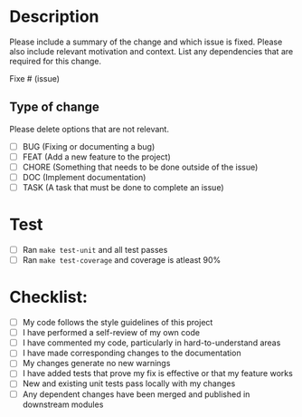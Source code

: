 # Description

Please include a summary of the change and which issue is fixed. Please also include relevant motivation and context. List any dependencies that are required for this change.

Fixe # (issue)

## Type of change

Please delete options that are not relevant.

- [ ] BUG (Fixing or documenting a bug)
- [ ] FEAT (Add a new feature to the project)
- [ ] CHORE (Something that needs to be done outside of the issue)
- [ ] DOC (Implement documentation)
- [ ] TASK (A task that must be done to complete an issue)

# Test

- [ ] Ran `make test-unit` and all test passes
- [ ] Ran `make test-coverage` and coverage is atleast 90%

# Checklist:

- [ ] My code follows the style guidelines of this project
- [ ] I have performed a self-review of my own code
- [ ] I have commented my code, particularly in hard-to-understand areas
- [ ] I have made corresponding changes to the documentation
- [ ] My changes generate no new warnings
- [ ] I have added tests that prove my fix is effective or that my feature works
- [ ] New and existing unit tests pass locally with my changes
- [ ] Any dependent changes have been merged and published in downstream modules
